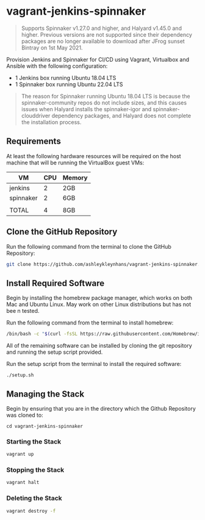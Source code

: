 # vagrant-jenkins-spinnaker

> Supports Spinnaker v1.27.0 and higher, and Halyard v1.45.0 and higher.
Previous versions are not supported since their dependency packages are no longer
available to download after JFrog sunset Bintray on 1st May 2021.

Provision Jenkins and Spinnaker for CI/CD using Vagrant, Virtualbox and Ansible with the following configuration:

* 1 Jenkins box running Ubuntu 18.04 LTS
* 1 Spinnaker box running Ubuntu 22.04 LTS

> The reason for Spinnaker running Ubuntu 18.04 LTS is because the spinnaker-community repos
do not include sizes, and this causes issues when Halyard installs the spinnaker-igor
and spinnaker-clouddriver dependency packages, and Halyard does not complete the
installation process.

## Requirements

At least the following hardware resources will be required on the host machine that will be running the VirtualBox guest VMs:

| VM        | CPU | Memory |
|-----------|-----|--------|
| jenkins   |  2  | 2GB    |
| spinnaker |  2  | 6GB    |
|           |     |        |
| TOTAL     |  4  | 8GB    |

## Clone the GitHub Repository

Run the following command from the terminal to clone the GitHub Repository:

```bash
git clone https://github.com/ashleykleynhans/vagrant-jenkins-spinnaker.git
```

## Install Required Software

Begin by installing the homebrew package manager, which works on both Mac
 and Ubuntu Linux.  May work on other Linux distributions but has not bee
n tested.

Run the following command from the terminal to install homebrew:

```bash
/bin/bash -c "$(curl -fsSL https://raw.githubusercontent.com/Homebrew/install/HEAD/install.sh)"
```

All of the remaining software can be installed by cloning the git repository and  running the setup script provided.

Run the setup script from the terminal to install the required software:

```bassh
./setup.sh
```

## Managing the Stack

Begin by ensuring that you are in the directory which the Github Repository was cloned to:

```
cd vagrant-jenkins-spinnaker
```

### Starting the Stack

```bash
vagrant up
```

### Stopping the Stack

```bash
vagrant halt
```

### Deleting the Stack

```bash
vagrant destroy -f
```
